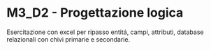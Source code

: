 # M3_D2 - Progettazione logica
Esercitazione con excel per ripasso entitá, campi, attributi, database relazionali con chivi primarie e secondarie.
